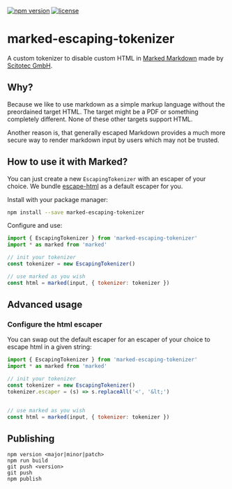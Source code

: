 [![npm version](https://img.shields.io/npm/v/marked-escaping-tokenizer.svg)](https://www.npmjs.com/package/marked-escaping-tokenizer)
[![license](https://img.shields.io/npm/l/marked-escaping-tokenizer.svg)](./LICENSE)

# marked-escaping-tokenizer
A custom tokenizer to disable custom HTML in [Marked Markdown](https://www.npmjs.com/package/marked) made by [Scitotec GmbH](https://scitotec.de).

## Why?

Because we like to use markdown as a simple markup language without the preordained target HTML. The target might be a PDF or something completely different. None of these other targets support HTML.

Another reason is, that generally escaped Markdown provides a much more secure way to render markdown input by users which may not be trusted.

## How to use it with Marked?

You can just create a new `EscapingTokenizer` with an escaper of your choice. We bundle [escape-html](https://www.npmjs.com/package/escape-html) as a default escaper for you.

Install with your package manager:

```bash
npm install --save marked-escaping-tokenizer
```

Configure and use:

```js
import { EscapingTokenizer } from 'marked-escaping-tokenizer'
import * as marked from 'marked'

// init your tokenizer
const tokenizer = new EscapingTokenizer()

// use marked as you wish
const html = marked(input, { tokenizer: tokenizer })
```

## Advanced usage

### Configure the html escaper

You can swap out the default escaper for an escaper of your choice to escape html in a given string:

```js
import { EscapingTokenizer } from 'marked-escaping-tokenizer'
import * as marked from 'marked'

// init your tokenizer
const tokenizer = new EscapingTokenizer()
tokenizer.escaper = (s) => s.replaceAll('<', '&lt;')


// use marked as you wish
const html = marked(input, { tokenizer: tokenizer })
```


## Publishing

```
npm version <major|minor|patch>
npm run build
git push <version>
git push
npm publish
```
